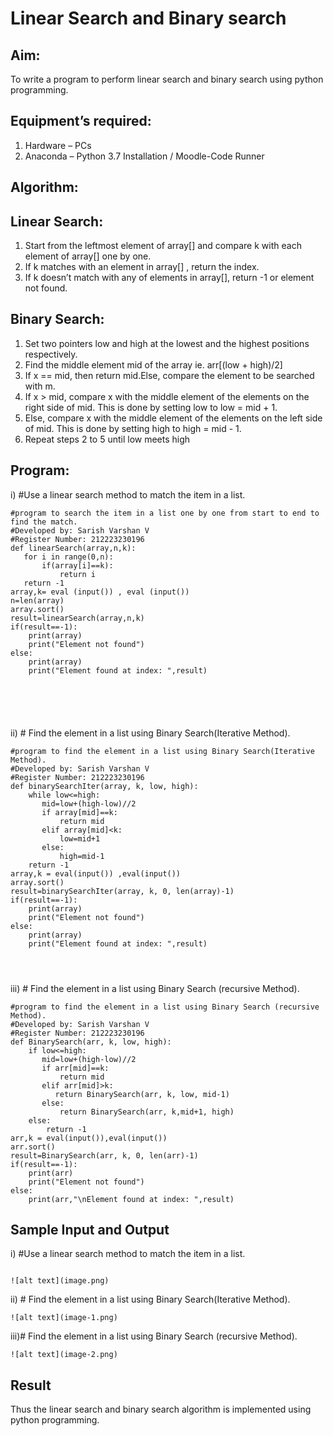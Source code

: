 # Linear Search and Binary search
## Aim:
To write a program to perform linear search and binary search using python programming.
## Equipment’s required:
1.	Hardware – PCs
2.	Anaconda – Python 3.7 Installation / Moodle-Code Runner
## Algorithm:
## Linear Search:
1.	Start from the leftmost element of array[] and compare k with each element of array[] one by one.
2.	If k matches with an element in array[] , return the index.
3.	If k doesn’t match with any of elements in array[], return -1 or element not found.
## Binary Search:
1.	Set two pointers low and high at the lowest and the highest positions respectively.
2.	Find the middle element mid of the array ie. arr[(low + high)/2]
3.	If x == mid, then return mid.Else, compare the element to be searched with m.
4.	If x > mid, compare x with the middle element of the elements on the right side of mid. This is done by setting low to low = mid + 1.
5.	Else, compare x with the middle element of the elements on the left side of mid. This is done by setting high to high = mid - 1.
6.	Repeat steps 2 to 5 until low meets high
## Program:
i)	#Use a linear search method to match the item in a list.
```
#program to search the item in a list one by one from start to end to find the match.
#Developed by: Sarish Varshan V
#Register Number: 212223230196
def linearSearch(array,n,k):
   for i in range(0,n):
       if(array[i]==k):
           return i
   return -1
array,k= eval (input()) , eval (input()) 
n=len(array)
array.sort()
result=linearSearch(array,n,k)
if(result==-1):
    print(array)
    print("Element not found")
else:
    print(array)
    print("Element found at index: ",result)






```
ii)	# Find the element in a list using Binary Search(Iterative Method).
```
#program to find the element in a list using Binary Search(Iterative Method).
#Developed by: Sarish Varshan V
#Register Number: 212223230196
def binarySearchIter(array, k, low, high):
    while low<=high:
       mid=low+(high-low)//2
       if array[mid]==k:
           return mid
       elif array[mid]<k:
           low=mid+1
       else:
           high=mid-1
    return -1
array,k = eval(input()) ,eval(input())
array.sort()
result=binarySearchIter(array, k, 0, len(array)-1)
if(result==-1):
    print(array)
    print("Element not found")
else:
    print(array)
    print("Element found at index: ",result)




```
iii)	# Find the element in a list using Binary Search (recursive Method).
```
#program to find the element in a list using Binary Search (recursive Method).
#Developed by: Sarish Varshan V
#Register Number: 212223230196
def BinarySearch(arr, k, low, high):
    if low<=high:
       mid=low+(high-low)//2
       if arr[mid]==k:
           return mid
       elif arr[mid]>k:
          return BinarySearch(arr, k, low, mid-1)
       else:
           return BinarySearch(arr, k,mid+1, high)
    else:
        return -1
arr,k = eval(input()),eval(input())
arr.sort()
result=BinarySearch(arr, k, 0, len(arr)-1)
if(result==-1):
    print(arr)
    print("Element not found")
else:
    print(arr,"\nElement found at index: ",result)
```






## Sample Input and Output
i) #Use a linear search method to match the item in a list.
```

![alt text](image.png)
```
ii) # Find the element in a list using Binary Search(Iterative Method).
```
![alt text](image-1.png)

```
iii)# Find the element in a list using Binary Search (recursive Method).


```
![alt text](image-2.png)
```







## Result
Thus the linear search and binary search algorithm is implemented using python programming.
